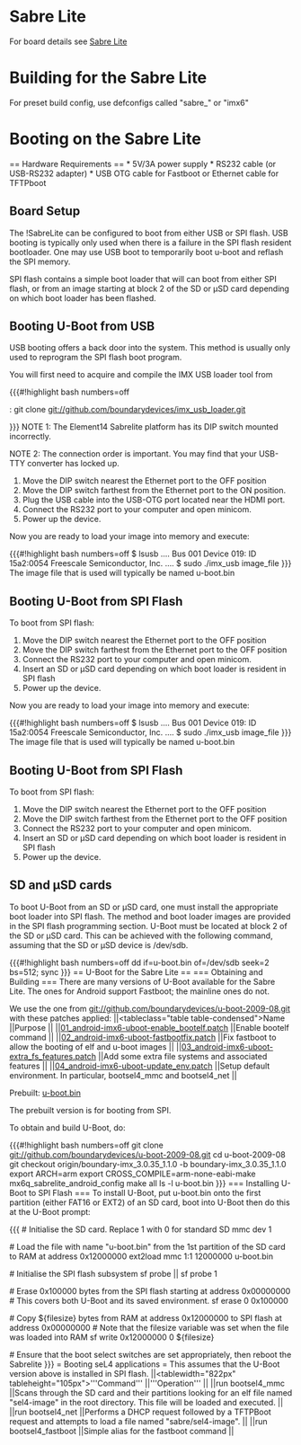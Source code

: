 # Sabre Lite


For board details see
[Sabre Lite](https://boundarydevices.com/product/sabre-lite-imx6-sbc/)

# Building for the Sabre Lite
 For preset build config, use defconfigs
called "sabre_" or "imx6"

# Booting on the Sabre Lite
 == Hardware Requirements == \* 5V/3A power
supply \* RS232 cable (or USB-RS232 adapter) \* USB OTG cable for
Fastboot or Ethernet cable for TFTPboot

## Board Setup
 The !SabreLite can be configured to boot from either
USB or SPI flash. USB booting is typically only used when there is a
failure in the SPI flash resident bootloader. One may use USB boot to
temporarily boot u-boot and reflash the SPI memory.

SPI flash contains a simple boot loader that will can boot from either
SPI flash, or from an image starting at block 2 of the SD or μSD card
depending on which boot loader has been flashed.

## Booting U-Boot from USB
 USB booting offers a back door into the
system. This method is usually only used to reprogram the SPI flash boot
program.

You will first need to acquire and compile the IMX USB loader tool from

{{{\#!highlight bash numbers=off

:   git clone <git://github.com/boundarydevices/imx_usb_loader.git>

}}} NOTE 1: The Element14 Sabrelite platform has its DIP switch mounted
incorrectly.

NOTE 2: The connection order is important. You may find that your
USB-TTY converter has locked up.

  1.  Move the DIP switch nearest the Ethernet port to the OFF position
  2.  Move the DIP switch farthest from the Ethernet port to the
      ON position.
  3.  Plug the USB cable into the USB-OTG port located near the
      HDMI port.
  4.  Connect the RS232 port to your computer and open minicom.
  5.  Power up the device.

Now you are ready to load your image into memory and execute:

{{{\#!highlight bash numbers=off $ lsusb .... Bus 001 Device 019: ID
15a2:0054 Freescale Semiconductor, Inc. .... $ sudo ./imx_usb
image_file }}} The image file that is used will typically be named
u-boot.bin

## Booting U-Boot from SPI Flash
 To boot from SPI flash:

  1.  Move the DIP switch nearest the Ethernet port to the OFF position
  2.  Move the DIP switch farthest from the Ethernet port to the OFF
      position
  3.  Connect the RS232 port to your computer and open minicom.
  4.  Insert an SD or μSD card depending on which boot loader is
      resident in SPI flash
  5.  Power up the device.

Now you are ready to load your image into memory and execute:

{{{\#!highlight bash numbers=off $ lsusb .... Bus 001 Device 019: ID
15a2:0054 Freescale Semiconductor, Inc. .... $ sudo ./imx_usb
image_file }}} The image file that is used will typically be named
u-boot.bin

## Booting U-Boot from SPI Flash
 To boot from SPI flash:

  1.  Move the DIP switch nearest the Ethernet port to the OFF position
  2.  Move the DIP switch farthest from the Ethernet port to the OFF
      position
  3.  Connect the RS232 port to your computer and open minicom.
  4.  Insert an SD or μSD card depending on which boot loader is
      resident in SPI flash
  5.  Power up the device.

## SD and μSD cards
 To boot U-Boot from an SD or μSD card, one must
install the appropriate boot loader into SPI flash. The method and boot
loader images are provided in the SPI flash programming section. U-Boot
must be located at block 2 of the SD or μSD card. This can be achieved
with the following command, assuming that the SD or μSD device is
/dev/sdb.

{{{\#!highlight bash numbers=off dd if=u-boot.bin of=/dev/sdb seek=2
bs=512; sync }}} == U-Boot for the Sabre Lite == === Obtaining and
Building === There are many versions of U-Boot available for the Sabre
Lite. The ones for Android support Fastboot; the mainline ones do not.

We use the one from
<git://github.com/boundarydevices/u-boot-2009-08.git> with these patches
applied: ||<tableclass="table table-condensed">Name ||Purpose ||
||[01_android-imx6-uboot-enable_bootelf.patch](https://sel4.systems/Info/Hardware/sabreLite/01_android-imx6-uboot-enable_bootelf.patch)
||Enable bootelf command ||
||[02_android-imx6-uboot-fastbootfix.patch](https://sel4.systems/Info/Hardware/sabreLite/02_android-imx6-uboot-fastbootfix.patch)
||Fix fastboot to allow the booting of elf and u-boot images ||
||[03_android-imx6-uboot-extra_fs_features.patch](https://sel4.systems/Info/Hardware/sabreLite/03_android-imx6-uboot-extra_fs_features.patch)
||Add some extra file systems and associated features ||
||[04_android-imx6-uboot-update_env.patch](https://sel4.systems/Info/Hardware/sabreLite/04_android-imx6-uboot-update_env.patch)
||Setup default environment. In particular, bootsel4_mmc and
bootsel4_net ||

Prebuilt:
[u-boot.bin](https://sel4.systems/Info/Hardware/sabreLite/u-boot.bin)

The prebuilt version is for booting from SPI.

To obtain and build U-Boot, do:

{{{\#!highlight bash numbers=off git clone
<git://github.com/boundarydevices/u-boot-2009-08.git> cd u-boot-2009-08
git checkout origin/boundary-imx_3.0.35_1.1.0 -b
boundary-imx_3.0.35_1.1.0 export ARCH=arm export
CROSS_COMPILE=arm-none-eabi-make mx6q_sabrelite_android_config make
all ls -l u-boot.bin }}} === Installing U-Boot to SPI Flash === To
install U-Boot, put u-boot.bin onto the first partition (either FAT16 or
EXT2) of an SD card, boot into U-Boot then do this at the U-Boot prompt:

{{{ \# Initialise the SD card. Replace 1 with 0 for standard SD mmc dev
1

\# Load the file with name "u-boot.bin" from the 1st partition of the SD
card to RAM at address 0x12000000 ext2load mmc 1:1 12000000 u-boot.bin

\# Initialise the SPI flash subsystem sf probe || sf probe 1

\# Erase 0x100000 bytes from the SPI flash starting at address
0x00000000 \# This covers both U-Boot and its saved environment. sf
erase 0 0x100000

\# Copy ${filesize} bytes from RAM at address 0x12000000 to SPI flash
at address 0x00000000 \# Note that the filesize variable was set when
the file was loaded into RAM sf write 0x12000000 0 ${filesize}

\# Ensure that the boot select switches are set appropriately, then
reboot the Sabrelite }}} = Booting seL4 applications = This assumes that
the U-Boot version above is installed in SPI flash.
||<tablewidth="822px" tableheight="105px">'''Command'''
||'''Operation''' || ||run bootsel4_mmc ||Scans through the SD card and
their partitions looking for an elf file named "sel4-image" in the root
directory. This file will be loaded and executed. || ||run bootsel4_net
||Performs a DHCP request followed by a TFTPBoot request and attempts to
load a file named "sabre/sel4-image". || ||run bootsel4_fastboot
||Simple alias for the fastboot command ||
